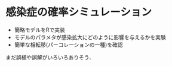 

# 感染症の確率シミュレーション

-   簡略モデルをRで実装
-   モデルのパラメタが感染拡大にどのように影響を与えるかを実験
-   簡単な相転移(パーコレーションの一種)を確認

まだ誤植や誤解がいろいろありそう．

